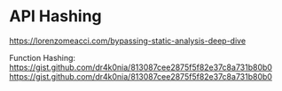 # API Hashing
<https://lorenzomeacci.com/bypassing-static-analysis-deep-dive>

Function Hashing:
<https://gist.github.com/dr4k0nia/813087cee2875f5f82e37c8a731b80b0>
<https://gist.github.com/dr4k0nia/813087cee2875f5f82e37c8a731b80b0>
